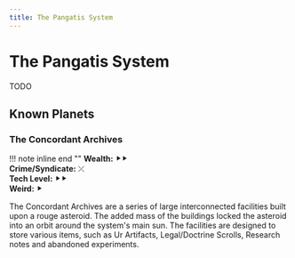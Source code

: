 ```yaml
---
title: The Pangatis System
---
```


# The Pangatis System

TODO

## Known Planets

### The Concordant Archives

!!! note inline end ""
    **Wealth:** ⯈⯈<br />
    **Crime/Syndicate:** ⤫<br />
    **Tech Level:** ⯈⯈<br />
    **Weird:** ⯈

The Concordant Archives are a series of large interconnected facilities built upon a rouge asteroid. The added mass of the buildings locked the asteroid into an orbit around the system's main sun. The facilities are designed to store various items, such as Ur Artifacts, Legal/Doctrine Scrolls, Research notes and abandoned experiments.
